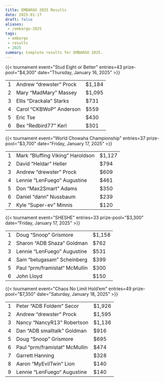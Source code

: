 ```yaml
---
title: EMBARGO 2025 Results
date: 2025-01-17
draft: false
aliases:
 - /embargo-2025
tags:
 - embargo
 - results
 - 2025
summary: Complete results for EMBARGO 2025.
---
```


{{< tournament
event="Stud Eight or Better"
entries=43
prize-pool="$4,300"
date="Thursday, January 16, 2025" >}}

|   |                         |        |
|--:|-------------------------|--------|
| 1 | Andrew “drewster” Prock | $1,184 |
| 2 | Mary “MadMary” Massey   | $1,095 |
| 3 | Ellis “Drackala” Starks | $731   |
| 4 | Carol “CKBWoP” Anderson | $559   |
| 5 | Eric Tse                | $430   |
| 6 | Bex “Redbird77” Kerl    | $301   |


{{< tournament
    event="World Chowaha Championship"
    entries=37
    prize-pool="$3,700"
    date="Friday, January 17, 2025" >}}

|   |                                  |        |
|--:|----------------------------------|--------|
| 1 | Mark “Bluffing Viking” Haroldson | $1,127 |
| 2 | David “Heldar” Heller            | $794   |
| 3 | Andrew “drewster” Prock          | $609   |
| 4 | Lennie “LenFuego” Augustine      | $461   |
| 5 | Don “Max2Smart” Adams            | $350   |
| 6 | Daniel “dann” Nussbaum           | $239   |
| 7 | Kyle “Super-ev” Minnis           | $120   |

{{< tournament
    event="SHESHE"
    entries=33
    prize-pool="$3,300"
    date="Friday, January 17, 2025" >}}

|   |                               |        |
|--:|-------------------------------|--------|
| 1 | Doug “Snoop” Grismore         | $1,158 |
| 2 | Sharon “ADB Shaza” Goldman    | $762   |
| 3 | Lennie “LenFuego” Augustine   | $531   |
| 4 | Sam “belugasam” Scheinberg    | $399   |
| 5 | Paul “prm/framistat“ McMullin | $300   |
| 6 | John Lloyd                    | $150   |

{{< tournament
    event="Chaos No Limit Hold’em"
    entries=49
    prize-pool="$7,350"
    date="Saturday, January 18, 2025" >}}

|   |                               |        |
|--:|-------------------------------|--------|
| 1 | Peter “ADB Foldem” Secor      | $1,926 |
| 2 | Andrew “drewster” Prock       | $1,595 |
| 3 | Nancy “NancyR13” Robertson    | $1,136 |
| 4 | Dan “ADB smalltalk” Goldman   | $916   |
| 5 | Doug “Snoop” Grismore         | $695   |
| 6 | Paul “prm/framistat“ McMullin | $474   |
| 7 | Garrett Hanning               | $328   |
| 8 | Aaron “MyEvilTwin” Lion       | $140   |
| 9 | Lennie “LenFuego“ Augustine   | $140   |
